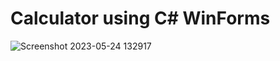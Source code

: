 # Calculator using C# WinForms
![Screenshot 2023-05-24 132917](https://github.com/kaushikgoud5/Calculator_Winform/assets/92638590/862409cb-3341-42e4-96f1-ef03ea12849e)
